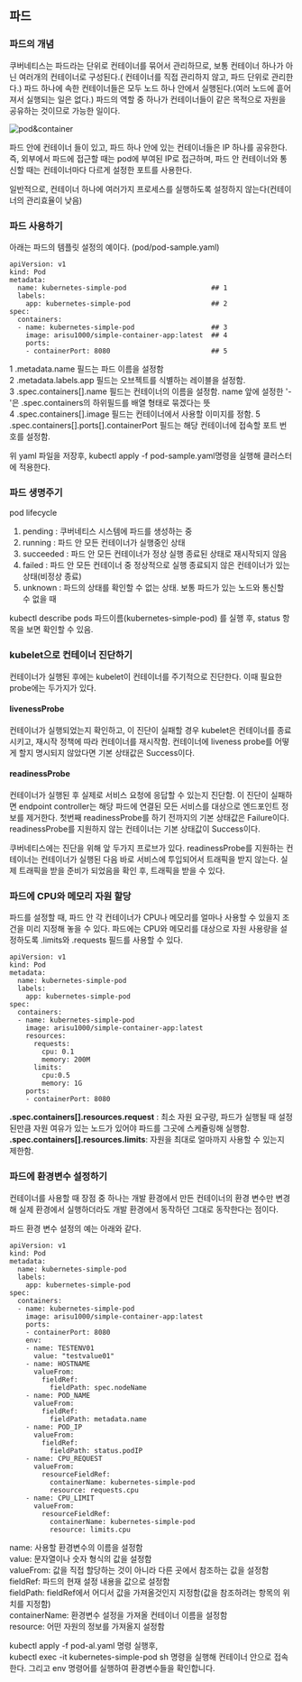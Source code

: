 
## 파드
### 파드의 개념
쿠버네티스는 파드라는 단위로 컨테이너를 묶어서 관리하므로, 보통 컨테이너 하나가 아닌 여러개의 컨테이너로 구성된다.( 컨테이너를 직접 관리하지 않고, 파드 단위로 관리한다.) 파드 하나에 속한 컨테이너들은 모두 노드 하나 안에서 실행된다.(여러 노드에 흩어져서 실행되는 일은 없다.) 파드의 역할 중 하나가 컨테이너들이 같은 목적으로 자원을 공유하는 것이므로 가능한 일이다.  

![pod&container](https://en.wikipedia.org/wiki/File:Pod-networking.png)
  
파드 안에 컨테이너 들이 있고, 파드 하나 안에 있는 컨테이너들은 IP 하나를 공유한다. 즉, 외부에서 파드에 접근할 때는 pod에 부여된 IP로 접근하며, 파드 안 컨테이너와 통신할 때는 컨테이너마다 다르게 설정한 포트를 사용한다.  
  
일반적으로, 컨테이너 하나에 여러가지 프로세스를 실행하도록 설정하지 않는다(컨테이너의 관리효율이 낮음)  

### 파드 사용하기
아래는 파드의 템플릿 설정의 예이다. (pod/pod-sample.yaml)

~~~
apiVersion: v1
kind: Pod
metadata:
  name: kubernetes-simple-pod                     ## 1
  labels:
    app: kubernetes-simple-pod                    ## 2
spec:
  containers:
  - name: kubernetes-simple-pod                   ## 3
    image: arisu1000/simple-container-app:latest  ## 4
    ports:
    - containerPort: 8080                         ## 5
~~~
  
1 .metadata.name 필드는 파드 이름을 설정함  
2 .metadata.labels.app 필드는 오브젝트를 식별하는 레이블을 설정함.  
3 .spec.containers[].name 필드는 컨테이너의 이름을 설정함. name 앞에 설정한 '-'은 .spec.containers의 하위필드를 배열 형태로 묶겠다는 뜻  
4 .spec.containers[].image 필드는 컨테이너에서 사용할 이미지를 정함. 
5 .spec.containers[].ports[].containerPort 필드는 해당 컨테이너에 접속할 포트 번호를 설정함.

위 yaml 파일을 저장후, kubectl apply -f pod-sample.yaml명령을 실행해 클러스터에 적용한다.  

### 파드 생명주기
pod lifecycle  
1. pending : 쿠버네티스 시스템에 파드를 생성하는 중   
2. running : 파드 안 모든 컨테이너가 실행중인 상태  
3. succeeded : 파드 안 모든 컨테이너가 정상 실행 종료된 상태로 재시작되지 않음  
4. failed : 파드 안 모든 컨테이너 중 정상적으로 실행 종료되지 않은 컨테이너가 있는 상태(비정상 종료)  
5. unknown : 파드의 상태를 확인할 수 없는 상태. 보통 파드가 있는 노드와 통신할 수 없을 때  

kubectl describe pods 파드이름(kubernetes-simple-pod) 를 실행 후, status 항목을 보면 확인할 수 있음.  

### kubelet으로 컨테이너 진단하기
컨테이너가 실행된 후에는 kubelet이 컨테이너를 주기적으로 진단한다. 이때 필요한 probe에는 두가지가 있다.

#### livenessProbe  
컨테이너가 실행되었는지 확인하고, 이 진단이 실패할 경우 kubelet은 컨테이너를 종료시키고, 재시작 정책에 따라 컨테이너를 재시작함. 컨테이너에 liveness probe를 어떻게 할지 명시되지 않았다면 기본 상태값은 Success이다.  
#### readinessProbe  
컨테이너가 실행된 후 실제로 서비스 요청에 응답할 수 있는지 진단함. 이 진단이 실패하면 endpoint controller는 해당 파드에 연결된 모든 서비스를 대상으로 엔드포인트 정보를 제거한다. 첫번째 readinessProbe를 하기 전까지의 기본 상태값은 Failure이다. readinessProbe를 지원하지 않는 컨테이너는 기본 상태값이 Success이다.  
  
쿠버네티스에는 진단을 위해 앞 두가지 프로브가 있다. readinessProbe를 지원하는 컨테이너는 컨테이너가 실행된 다음 바로 서비스에 투입되어서 트래픽을 받지 않는다. 실제 트래픽을 받을 준비가 되었음을 확인 후, 트래픽을 받을 수 있다.  
  
### 파드에 CPU와 메모리 자원 할당
파드를 설정할 때, 파드 안 각 컨테이너가 CPU나 메모리를 얼마나 사용할 수 있을지 조건을 미리 지정해 놓을 수 있다. 파드에는 CPU와 메모리를 대상으로 자원 사용량을 설정하도록 .limits와 .requests 필드를 사용할 수 있다.  

~~~
apiVersion: v1
kind: Pod
metadata:
  name: kubernetes-simple-pod                     
  labels:
    app: kubernetes-simple-pod                    
spec:
  containers:
  - name: kubernetes-simple-pod                   
    image: arisu1000/simple-container-app:latest
    resources:
      requests:
        cpu: 0.1
        memory: 200M
      limits:
        cpu:0.5
        memory: 1G
    ports:
    - containerPort: 8080                         
~~~

**.spec.containers[].resources.request** : 최소 자원 요구량, 파드가 실행될 때 설정된만큼 자원 여유가 있는 노드가 있어야 파드를 그곳에 스케쥴링해 실행함.  
**.spec.containers[].resources.limits**: 자원을 최대로 얼마까지 사용할 수 있는지 제한함.

### 파드에 환경변수 설정하기
컨테이너를 사용할 때 장점 중 하나는 개발 환경에서 만든 컨테이너의 환경 변수만 변경해 실제 환경에서 실행하더라도 개발 환경에서 동작하던 그대로 동작한다는 점이다. 

파드 환경 변수 설정의 예는 아래와 같다.  
~~~
apiVersion: v1
kind: Pod
metadata:
  name: kubernetes-simple-pod                     
  labels:
    app: kubernetes-simple-pod                    
spec:
  containers:
  - name: kubernetes-simple-pod                   
    image: arisu1000/simple-container-app:latest
    ports:
    - containerPort: 8080
    env:
    - name: TESTENV01
      value: "testvalue01"
    - name: HOSTNAME
      valueFrom:
        fieldRef:
          fieldPath: spec.nodeName
    - name: POD_NAME
      valueFrom:
        fieldRef:
          fieldPath: metadata.name
    - name: POD_IP
      valueFrom:
        fieldRef:
          fieldPath: status.podIP
    - name: CPU_REQUEST
      valueFrom:
        resourceFieldRef:
          containerName: kubernetes-simple-pod
          resource: requests.cpu
    - name: CPU_LIMIT
      valueFrom:
        resourceFieldRef:
          containerName: kubernetes-simple-pod
          resource: limits.cpu
~~~

name: 사용할 환경변수의 이름을 설정함  
value: 문자열이나 숫자 형식의 값을 설정함  
valueFrom: 값을 직접 할당하는 것이 아니라 다른 곳에서 참조하는 값을 설정함  
fieldRef: 파드의 현재 설정 내용을 값으로 설정함  
fieldPath: fieldRef에서 어디서 값을 가져올것인지 지정함(값을 참조하려는 항목의 위치를 지정함)  
containerName: 환경변수 설정을 가져올 컨테이너 이름을 설정함  
resource: 어떤 자원의 정보를 가져올지 설정함  
  
kubectl apply -f pod-al.yaml 명령 실행후,  
kubectl exec -it kubernetes-simple-pod sh 명령을 실행해 컨테이너 안으로 접속한다. 그리고 env 명령어를 실행하여 환경변수들을 확인합니다.  
